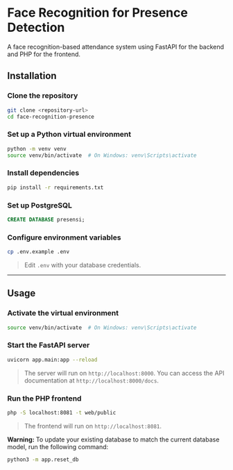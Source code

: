 # Face Recognition for Presence Detection

A face recognition-based attendance system using FastAPI for the backend and PHP for the frontend.

## Installation

### Clone the repository

```bash
git clone <repository-url>
cd face-recognition-presence
```

### Set up a Python virtual environment

```bash
python -m venv venv
source venv/bin/activate  # On Windows: venv\Scripts\activate
```

### Install dependencies

```bash
pip install -r requirements.txt
```

### Set up PostgreSQL

```sql
CREATE DATABASE presensi;
```

### Configure environment variables

```bash
cp .env.example .env
```

> Edit `.env` with your database credentials.

---

## Usage

### Activate the virtual environment

```bash
source venv/bin/activate  # On Windows: venv\Scripts\activate
```

### Start the FastAPI server

```bash
uvicorn app.main:app --reload
```

> The server will run on `http://localhost:8000`. You can access the API documentation at `http://localhost:8000/docs`.

### Run the PHP frontend

```bash
php -S localhost:8081 -t web/public
```

> The frontend will run on `http://localhost:8081`.

**Warning:** To update your existing database to match the current database model, run the following command:

```bash
python3 -m app.reset_db
```
